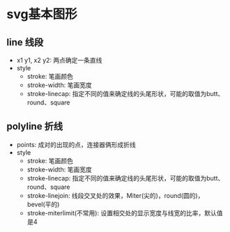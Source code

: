 # svg基本图形

## line 线段
* x1 y1, x2 y2: 两点确定一条直线
* style
    * stroke: 笔画颜色
    * stroke-width: 笔画宽度
    * stroke-linecap: 指定不同的值来确定线的头尾形状，可能的取值为butt、round、square
    
 
## polyline 折线
* points: 成对的出现的点，连接器俩形成折线
* style
    * stroke: 笔画颜色
    * stroke-width: 笔画宽度
    * stroke-linecap: 指定不同的值来确定线的头尾形状，可能的取值为butt、round、square
    * stroke-linejoin: 线段交叉处的效果，Miter(尖的)，round(圆的)，bevel(平的)
    * stroke-miterlimit(不常用): 设置相交处的显示宽度与线宽的比率，默认值是4


